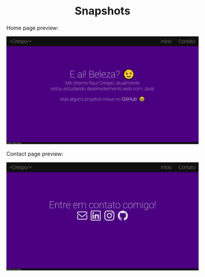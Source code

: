 <br/>
<h1 align="center">Snapshots</h1>

<p>Home page preview:</p>

![Home preview](/assets/snapshots/personalSite_home.png)
<p>Contact page preview:</p>

![Contact preview](/assets/snapshots/personalSite_contact.png)

